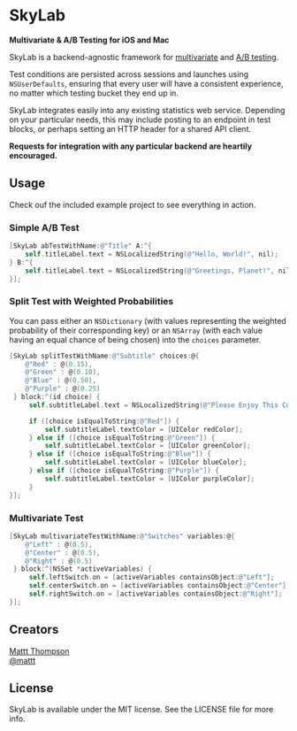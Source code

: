 # SkyLab
**Multivariate & A/B Testing for iOS and Mac**

SkyLab is a backend-agnostic framework for [multivariate](http://en.wikipedia.org/wiki/Multivariate_testing) and [A/B testing](http://en.wikipedia.org/wiki/A/B_testing).

Test conditions are persisted across sessions and launches using `NSUserDefaults`, ensuring that every user will have a consistent experience, no matter which testing bucket they end up in.

SkyLab integrates easily into any existing statistics web service. Depending on your particular needs, this may include posting to an endpoint in test blocks, or perhaps setting an HTTP header for a shared API client. 

**Requests for integration with any particular backend are heartily encouraged.**

## Usage

Check ouf the included example project to see everything in action.

### Simple A/B Test

```objective-c
[SkyLab abTestWithName:@"Title" A:^{
    self.titleLabel.text = NSLocalizedString(@"Hello, World!", nil);
} B:^{
    self.titleLabel.text = NSLocalizedString(@"Greetings, Planet!", nil);
}];
```

### Split Test with Weighted Probabilities

You can pass either an `NSDictionary` (with values representing the weighted probability of their corresponding key) or an `NSArray` (with each value having an equal chance of being chosen) into the `choices` parameter.

```objective-c
[SkyLab splitTestWithName:@"Subtitle" choices:@{
    @"Red" : @(0.15),
    @"Green" : @(0.10),
    @"Blue" : @(0.50),
    @"Purple" : @(0.25)
 } block:^(id choice) {
     self.subtitleLabel.text = NSLocalizedString(@"Please Enjoy This Colorful Message", nil);

     if ([choice isEqualToString:@"Red"]) {
         self.subtitleLabel.textColor = [UIColor redColor];
     } else if ([choice isEqualToString:@"Green"]) {
         self.subtitleLabel.textColor = [UIColor greenColor];
     } else if ([choice isEqualToString:@"Blue"]) {
         self.subtitleLabel.textColor = [UIColor blueColor];
     } else if ([choice isEqualToString:@"Purple"]) {
         self.subtitleLabel.textColor = [UIColor purpleColor];
     }
}];
```

### Multivariate Test

```objective-c
[SkyLab multivariateTestWithName:@"Switches" variables:@{
    @"Left" : @(0.5),
    @"Center" : @(0.5),
    @"Right" : @(0.5)
 } block:^(NSSet *activeVariables) {
     self.leftSwitch.on = [activeVariables containsObject:@"Left"];
     self.centerSwitch.on = [activeVariables containsObject:@"Center"];
     self.rightSwitch.on = [activeVariables containsObject:@"Right"];
}];
```

## Creators

[Mattt Thompson](http://github.com/mattt)  
[@mattt](https://twitter.com/mattt)

## License

SkyLab is available under the MIT license. See the LICENSE file for more info.

